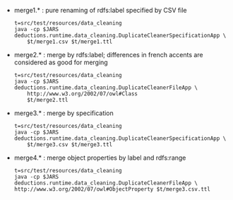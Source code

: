 - merge1.* : pure renaming of rdfs:label specified by CSV file
	```shell
	t=src/test/resources/data_cleaning
	java -cp $JARS deductions.runtime.data_cleaning.DuplicateCleanerSpecificationApp \
		$t/merge1.csv $t/merge1.ttl
	```
- merge2.* : merge by rdfs:label; differences in french accents are considered as good for merging
	```shell
	t=src/test/resources/data_cleaning
	java -cp $JARS deductions.runtime.data_cleaning.DuplicateCleanerFileApp \
		http://www.w3.org/2002/07/owl#Class
		$t/merge2.ttl
	```

- merge3.* : merge by specification
	```shell
	t=src/test/resources/data_cleaning
	java -cp $JARS deductions.runtime.data_cleaning.DuplicateCleanerSpecificationApp \
		$t/merge3.csv $t/merge3.ttl
	```

- merge4.* : merge object properties by label and rdfs:range
	```shell
	t=src/test/resources/data_cleaning
	java -cp $JARS deductions.runtime.data_cleaning.DuplicateCleanerFileApp \
	http://www.w3.org/2002/07/owl#ObjectProperty $t/merge3.csv.ttl
	```


